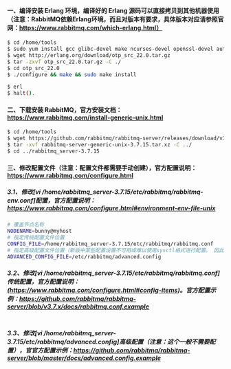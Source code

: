 #### 一、编译安装 Erlang 环境，编译好的 Erlang 源码可以直接拷贝到其他机器使用 （注意：RabbitMQ依赖Erlang环境，而且对版本有要求，具体版本对应请参照官网：https://www.rabbitmq.com/which-erlang.html）
```bash
$ cd /home/tools
$ sudo yum install gcc glibc-devel make ncurses-devel openssl-devel autoconf # 安装编译工具（注意：编译时还需机器装有JDK）
$ wget http://erlang.org/download/otp_src_22.0.tar.gz                        # 下载源码包
$ tar -zxvf otp_src_22.0.tar.gz -C ./                                        # 解压到当前目录   
$ cd otp_src_22.0
$ ./configure && make && sudo make install                                   # 编译安装，默认安装在 /usr/local/lib 目录下

$ erl                                                                        # 如果进入了 Eshell 命令行，说明 Erlang 编译安装成功了      
$ halt().                                                                    # 退出 Eshell 命令行                                           
```

#### 二、下载安装 RabbitMQ，官方安装文档：https://www.rabbitmq.com/install-generic-unix.html
```bash
$ cd /home/tools
$ wget https://github.com/rabbitmq/rabbitmq-server/releases/download/v3.7.15/rabbitmq-server-generic-unix-3.7.15.tar.xz
$ tar -xvf rabbitmq-server-generic-unix-3.7.15.tar.xz -C ../                 # 解压到上层目录
$ cd ../rabbitmq_server-3.7.15
```

#### 三、修改配置文件（注意：配置文件都需要手动创建），官方配置说明：https://www.rabbitmq.com/configure.html
##### 3.1、修改[vi /home/rabbitmq_server-3.7.15/etc/rabbitmq/rabbitmq-env.conf]配置，官方配置说明：https://www.rabbitmq.com/configure.html#environment-env-file-unix
```bash
# 覆盖节点名称
NODENAME=bunny@myhost   
# 指定传统配置文件位置  
CONFIG_FILE=/home/rabbitmq_server-3.7.15/etc/rabbitmq/rabbitmq.conf
# 指定高级配置文件位置（新版中某些配置设置不可用或难以使用sysctl格式进行配置。 因此，可以使用Erlang术语格式的其他配置文件（与rabbitmq.config相同）。 该文件通常名为advanced.config。 它将与rabbitmq.conf中提供的配置合并）
ADVANCED_CONFIG_FILE=/etc/rabbitmq/advanced.config
```

##### 3.2、修改[vi /home/rabbitmq_server-3.7.15/etc/rabbitmq/rabbitmq.conf]传统配置，官方配置说明：(https://www.rabbitmq.com/configure.html#config-items)。官方配置示例：https://github.com/rabbitmq/rabbitmq-server/blob/v3.7.x/docs/rabbitmq.conf.example
```bash
```

##### 3.3、修改[vi /home/rabbitmq_server-3.7.15/etc/rabbitmq/advanced.config]高级配置（注意：这个一般不需要配置），官官方配置示例：https://github.com/rabbitmq/rabbitmq-server/blob/master/docs/advanced.config.example
```bash
```


